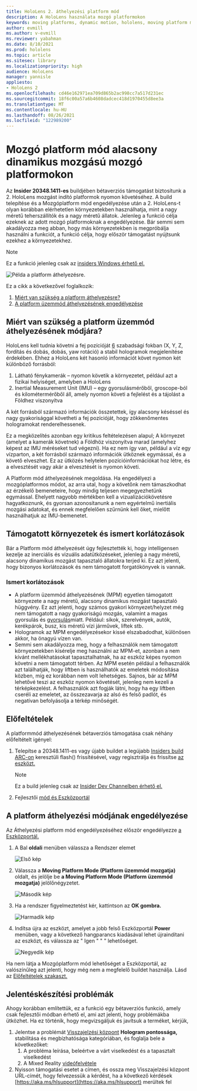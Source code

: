 ```yaml
---
title: HoloLens 2. áthelyezési platform mód
description: A HoloLens használata mozgó platformokon
keywords: moving platforms, dynamic motion, hololens, moving platform mode
author: evmill
ms.author: v-evmill
ms.reviewer: yabahman
ms.date: 8/10/2021
ms.prod: hololens
ms.topic: article
ms.sitesec: library
ms.localizationpriority: high
audience: HoloLens
manager: yannisle
appliesto:
- HoloLens 2
ms.openlocfilehash: cd46e162971ea709d865b2ac998cc7a517d231ec
ms.sourcegitcommit: 18f6c00a57a6b4608dadcec418d1970455d8ee3a
ms.translationtype: MT
ms.contentlocale: hu-HU
ms.lasthandoff: 08/26/2021
ms.locfileid: "122989200"
---
```

# <a name="moving-platform-mode-on-low-dynamic-motion-moving-platforms"></a>Mozgó platform mód alacsony dinamikus mozgású mozgó platformokon

Az **Insider 20348.1411-es** buildjében bétaverziós támogatást biztosítunk a 2. HoloLens mozgást indító platformok nyomon követéséhez. A build telepítése és a Mozgóplatform mód engedélyezése után a 2. HoloLens-t olyan korábban elérhetetlen környezetekben használhatja, mint a nagy méretű teherszállítók és a nagy méretű állatok. Jelenleg a funkció célja ezeknek az adott mozgó platformoknak a engedélyezése. Bár semmi sem akadályozza meg abban, hogy más környezetekben is megpróbálja használni a funkciót, a funkció célja, hogy először támogatást nyújtsunk ezekhez a környezetekhez.

> [!NOTE]
> Ez a funkció jelenleg csak az [insiders Windows érhető el.](hololens-insider.md)

![Példa a platform áthelyezésre.](./images/mpm-compare.gif)

Ez a cikk a következővel foglalkozik:

1. [Miért van szükség a platform áthelyezésre?](#why-moving-platform-mode-is-necessary)
1. [A platform üzemmód áthelyezésének engedélyezése](#enabling-moving-platform-mode)

## <a name="why-moving-platform-mode-is-necessary"></a>Miért van szükség a platform üzemmód áthelyezésének módjára?

HoloLens kell tudnia követni a fej pozícióját [6](https://en.wikipedia.org/wiki/Six_degrees_of_freedom) szabadsági fokban (X, Y, Z, fordítás és dobás, dobás, yaw rotáció) a stabil hologramok megjelenítése érdekében. Ehhez a HoloLens két hasonló információt követ nyomon két különböző forrásból:

1. Látható fénykamerák – nyomon követik a környezetet, például azt a fizikai helyiséget, amelyben a HoloLens
1. Inertial Measurement Unit (IMU) – egy gyorsulásmérőből, groscope-ból és kilométermérőből áll, amely nyomon követi a fejlelést és a tájolást a Földhez viszonyítva

A két forrásból származó információk összetettek, így alacsony késéssel és nagy gyakorisággal követheti a fej pozícióját, hogy zökkenőmentes hologramokat renderelhessenek.

Ez a megközelítés azonban egy kritikus feltételezésen alapul; A környezet (amelyet a kamerák követnek) a Földhöz viszonyítva marad (amelyhez képest az IMU méréseket tud végezni). Ha ez nem így van, például a víz egy vízparton, a két forrásból származó információk ütköznek egymással, és a követő elveszhet. Ez az ütközés helytelen pozícióinformációkat hoz létre, és a elvesztését vagy akár a elvesztését is nyomon követi.

A Platform mód áthelyezésének megoldása. Ha engedélyezi a mozgóplatformos módot, az arra utal, hogy a követőnk nem támaszkodhat az érzékelő bemeneteire, hogy mindig teljesen megegyezhetünk egymással. Ehelyett nagyobb mértékben kell a vizualizációkövetésre hagyatkoznunk, és gyorsan azonosítanunk a nem egyértelmű inertiális mozgási adatokat, és ennek megfelelően szűrnünk kell őket, mielőtt használhatjuk az IMU-bemenetet.

## <a name="supported-environments-and-known-limitations"></a>Támogatott környezetek és ismert korlátozások

Bár a Platform mód áthelyezését úgy fejlesztették ki, hogy intelligensen kezelje az inerciális és vizuális adatütközéseket, jelenleg a nagy méretű, alacsony dinamikus mozgást tapasztaló állatokra terjed ki. Ez azt jelenti, hogy bizonyos korlátozások és nem támogatott forgatókönyvek is vannak.

### <a name="known-limitations"></a>Ismert korlátozások

- A platform üzemmód áthelyezésének (MPM) egyetlen támogatott környezete a nagy méretű, alacsony dinamikus mozgást tapasztaló hüggvény. Ez azt jelenti, hogy számos  gyakori környezet/helyzet még nem támogatott a nagy gyakoriságú mozgás, valamint a magas gyorsulás és [gyorsulás](https://en.wikipedia.org/wiki/Jerk_(physics))miatt. Például: síkok, szerelvények, autók, kerékpárok, busz, kis méretű vízi járművek, liftek stb.
- Hologramok az MPM engedélyezésekor kissé elszabadodhat, különösen akkor, ha önagyú vízen van.
- Semmi sem akadályozza meg, hogy a felhasználók nem támogatott környezetekben kísérelje meg használni az MPM-et, azonban a nem kívánt mellékhatásokat tapasztalhatnak, ha az eszköz képes nyomon követni a nem támogatott térben. Az MPM esetén például a felhasználók azt találhatják, hogy liftben is használhatók az emeletek módosítása közben, míg ez korábban nem volt lehetséges. Sajnos, bár az MPM lehetővé teszi az eszköz nyomon követését, jelenleg nem kezeli a térképkezelést. A felhasználók azt fogják látni, hogy ha egy liftben cseréli az emeletet, az összezavarja az alsó és felső padlót, és negatívan befolyásolja a térkép minőségét.

## <a name="prerequisites"></a>Előfeltételek

A platformmód áthelyezésének bétaverziós támogatása csak néhány előfeltételt igényel:

1. Telepítse a 20348.1411-es vagy újabb buildet a legújabb [Insiders build ARC-on](hololens-insider.md#ffu-download-and-flash-directions) keresztüli flash() frissítésével, vagy regisztrálja és frissítse [az eszközt.](hololens-insider.md#start-receiving-insider-builds)

   > [!NOTE]
   > Ez a build jelenleg csak az [Insider Dev Channelben érhető el.](hololens-insider.md#start-receiving-insider-builds)

2. Fejlesztői [mód és Eszközportál](/mixed-reality/develop/platform-capabilities-and-apis/using-the-windows-device-portal)

## <a name="enabling-moving-platform-mode"></a>A platform áthelyezési módjának engedélyezése

Az Áthelyezési platform mód engedélyezéséhez először engedélyezze [a Eszközportál.](/windows/mixed-reality/develop/platform-capabilities-and-apis/using-the-windows-device-portal)

1. A Bal **oldali** menüben válassza a Rendszer elemet

   ![Első kép](.\images\moving-platform-1w.png)

2. Válassza a **Moving Platform Mode (Platform üzemmód mozgatja)** oldalt, és jelölje be **a Moving Platform Mode (Platform üzemmód mozgatja)** jelölőnégyzetet.

    ![Második kép](.\images\moving-platform-2z.png)

3. Ha a rendszer figyelmeztetést kér, kattintson az **OK gombra.**

   ![Harmadik kép](.\images\moving-platform-3w.png)

4. Indítsa újra az eszközt, amelyet a jobb felső Eszközportál **Power** menüben, vagy a következő hangparancs kiadásával lehet újraindítani az eszközt, és válassza az &quot; Igen &quot; &quot; &quot; lehetőséget.

   ![Negyedik kép](.\images\moving-platform-4z.png)

Ha nem látja a Mozgóplatform mód lehetőséget a Eszközportál, az valószínűleg azt jelenti, hogy még nem a megfelelő buildet használja. Lásd az [Előfeltételek szakaszt.](#prerequisites)

## <a name="reporting-issues"></a>Jelentéskészítési problémák

Ahogy korábban említettük, ez a funkció egy bétaverziós funkció, amely csak fejlesztői módban érhető el, ami azt jelenti, hogy problémákba ütközhet. Ha ez történik, hogy megvizsgáljuk és javítsuk a terméket, kérjük,

1. Jelentse a problémát [Visszajelzési központ](hololens-feedback.md) **Hologram pontossága,** stabilitása és megbízhatósága kategóriában, és foglalja bele a következőket:
    1. A probléma leírása, beleértve a várt viselkedést és a tapasztalt viselkedést
    1. A Mixed Reality [videófelvétele](holographic-photos-and-videos.md#capture-a-mixed-reality-video)
2.  Nyisson támogatási esetet a címen, és ossza meg Visszajelzési központ URL-címét, hogy felvezessük a kérdést, ha a következő kérdések [https://aka.ms/hlsupport](https://aka.ms/hlsupport) merültek fel